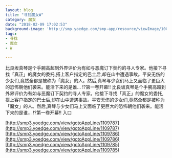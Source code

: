 ```yaml
---
layout: blog
title: "寻找魔女W"
category: 魔女
date: "2018-02-09 17:02:53"
background-image: 'http://smp.yoedge.com/smp-app/resource/viewImage/1003801appline.png'
tags:
- 寻找
- 魔女
- W

---
```

比良坂真琴是个手腕高超到外界评价为有如与恶魔订下契约的寻人专家。他接下寻找「真正」的魔女的委托,搭上客户指定的巴士后,却在山中遭遇事故。平安无伤的少女们,竟然全都是被称为「魔女」的人。然后,真琴与少女们马上又面临了更巨大的恐怖朝他们袭来。能活下来的是谁… !?第一卷开幕!!
比良坂真琴是个手腕高超到外界评价为有如与恶魔订下契约的寻人专家。他接下寻找「真正」的魔女的委托,搭上客户指定的巴士后,却在山中遭遇事故。平安无伤的少女们,竟然全都是被称为「魔女」的人。然后,真琴与少女们马上又面临了更巨大的恐怖朝他们袭来。能活下来的是谁… !?第一卷开幕!!
入口

[http://smp3.yoedge.com/view/gotoAppLine/1109787](http://smp3.yoedge.com/view/gotoAppLine/1109787)
[http://smp3.yoedge.com/view/gotoAppLine/1109786](http://smp3.yoedge.com/view/gotoAppLine/1109786)
[http://smp3.yoedge.com/view/gotoAppLine/1109785](http://smp3.yoedge.com/view/gotoAppLine/1109785)

        
